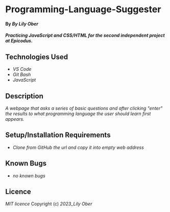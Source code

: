 # Programming-Language-Suggester
#### By _**By Lily Ober**_
 
#### _Practicing JavaScript and CSS/HTML for the second independent project at Epicodus._

## Technologies Used

* _VS Code_
* _Git Bash_
* _JavaScript_

## Description

_A webpage that asks a series of basic questions and after clicking "enter" the results to what programming language the user should learn first appears._

## Setup/Installation Requirements

* _Clone from GitHub the url and copy it into empty web address_

## Known Bugs

* _no known bugs_

## Licence
_MIT licence_
Copyright (c) _2023_Lily Ober_
